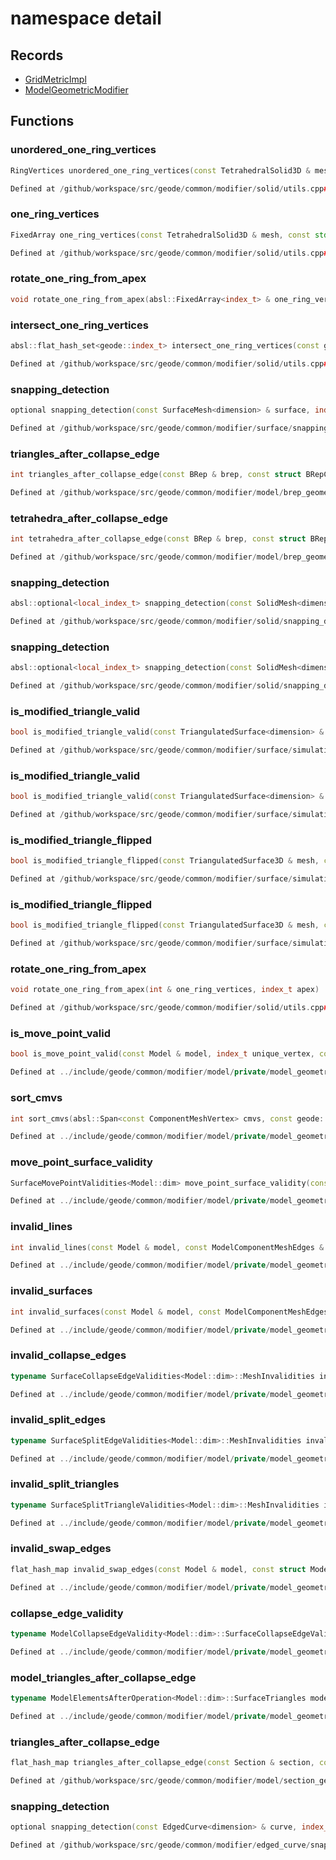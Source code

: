 # namespace detail



## Records

* [GridMetricImpl](GridMetricImpl.md)
* [ModelGeometricModifier](ModelGeometricModifier.md)


## Functions

### unordered_one_ring_vertices

```cpp
RingVertices unordered_one_ring_vertices(const TetrahedralSolid3D & mesh, const std::array<index_t, 2> & edge_vertices, const PolyhedraAroundEdge & polyhedra)
```

```cpp
Defined at /github/workspace/src/geode/common/modifier/solid/utils.cpp#95
```

### one_ring_vertices

```cpp
FixedArray one_ring_vertices(const TetrahedralSolid3D & mesh, const std::array<index_t, 2> & edge_vertices, const PolyhedraAroundEdge & polyhedra)
```

```cpp
Defined at /github/workspace/src/geode/common/modifier/solid/utils.cpp#118
```

### rotate_one_ring_from_apex

```cpp
void rotate_one_ring_from_apex(absl::FixedArray<index_t> & one_ring_vertices, index_t apex)
```

### intersect_one_ring_vertices

```cpp
absl::flat_hash_set<geode::index_t> intersect_one_ring_vertices(const geode::TetrahedralSolid3D & mesh, const geode::PolyhedraAroundVertex & pav0, const geode::PolyhedraAroundVertex & pav1)
```

```cpp
Defined at /github/workspace/src/geode/common/modifier/solid/utils.cpp#229
```

### snapping_detection

```cpp
optional snapping_detection(const SurfaceMesh<dimension> & surface, index_t polygon, const Point<dimension> & point)
```

```cpp
Defined at /github/workspace/src/geode/common/modifier/surface/snapping_detection.cpp#17
```

### triangles_after_collapse_edge

```cpp
int triangles_after_collapse_edge(const BRep & brep, const struct BRepComponentMeshEdges::SurfaceEdges & surface_edges, const Point3D & point)
```

```cpp
Defined at /github/workspace/src/geode/common/modifier/model/brep_geometric_modifier_simulation.cpp#973
```

### tetrahedra_after_collapse_edge

```cpp
int tetrahedra_after_collapse_edge(const BRep & brep, const struct BRepComponentMeshEdges::BlockEdges & block_edges, const Point3D & point)
```

```cpp
Defined at /github/workspace/src/geode/common/modifier/model/brep_geometric_modifier_simulation.cpp#982
```

### snapping_detection

```cpp
absl::optional<local_index_t> snapping_detection(const SolidMesh<dimension> & solid, index_t polyhedron, const Point<dimension> & point)
```

```cpp
Defined at /github/workspace/src/geode/common/modifier/solid/snapping_detection.cpp#17
```

### snapping_detection

```cpp
absl::optional<local_index_t> snapping_detection(const SolidMesh<dimension> & solid, const PolyhedronFacet & facet, const Point<dimension> & point)
```

```cpp
Defined at /github/workspace/src/geode/common/modifier/solid/snapping_detection.cpp#37
```

### is_modified_triangle_valid

```cpp
bool is_modified_triangle_valid(const TriangulatedSurface<dimension> & mesh, const Triangle<dimension> & modified_triangle, index_t old_triangle_id)
```

```cpp
Defined at /github/workspace/src/geode/common/modifier/surface/simulation_helpers.cpp#139
```

### is_modified_triangle_valid

```cpp
bool is_modified_triangle_valid(const TriangulatedSurface<dimension> & mesh, const Triangle<dimension> & modified_triangle, const PolygonEdge & old_edge)
```

```cpp
Defined at /github/workspace/src/geode/common/modifier/surface/simulation_helpers.cpp#149
```

### is_modified_triangle_flipped

```cpp
bool is_modified_triangle_flipped(const TriangulatedSurface3D & mesh, const Triangle3D & modified_triangle, index_t old_triangle_id)
```

```cpp
Defined at /github/workspace/src/geode/common/modifier/surface/simulation_helpers.cpp#158
```

### is_modified_triangle_flipped

```cpp
bool is_modified_triangle_flipped(const TriangulatedSurface3D & mesh, const Triangle3D & modified_triangle, const PolygonEdge & old_edge)
```

```cpp
Defined at /github/workspace/src/geode/common/modifier/surface/simulation_helpers.cpp#166
```

### rotate_one_ring_from_apex

```cpp
void rotate_one_ring_from_apex(int & one_ring_vertices, index_t apex)
```

```cpp
Defined at /github/workspace/src/geode/common/modifier/solid/utils.cpp#222
```

### is_move_point_valid

```cpp
bool is_move_point_valid(const Model & model, index_t unique_vertex, const Point<Model::dim> & point)
```

```cpp
Defined at ../include/geode/common/modifier/model/private/model_geometric_modifier_simulation.h#30
```

### sort_cmvs

```cpp
int sort_cmvs(absl::Span<const ComponentMeshVertex> cmvs, const geode::ComponentType & type)
```

```cpp
Defined at ../include/geode/common/modifier/model/private/model_geometric_modifier_simulation.h#54
```

### move_point_surface_validity

```cpp
SurfaceMovePointValidities<Model::dim> move_point_surface_validity(const Model & model, index_t unique_vertex, const Point<Model::dim> & point)
```

```cpp
Defined at ../include/geode/common/modifier/model/private/model_geometric_modifier_simulation.h#70
```

### invalid_lines

```cpp
int invalid_lines(const Model & model, const ModelComponentMeshEdges & edges)
```

```cpp
Defined at ../include/geode/common/modifier/model/private/model_geometric_modifier_simulation.h#99
```

### invalid_surfaces

```cpp
int invalid_surfaces(const Model & model, const ModelComponentMeshEdges & edges)
```

```cpp
Defined at ../include/geode/common/modifier/model/private/model_geometric_modifier_simulation.h#133
```

### invalid_collapse_edges

```cpp
typename SurfaceCollapseEdgeValidities<Model::dim>::MeshInvalidities invalid_collapse_edges(const Model & model, const struct ModelComponentMeshEdges::SurfaceEdges & surface_edges, const Point<Model::dim> & point)
```

```cpp
Defined at ../include/geode/common/modifier/model/private/model_geometric_modifier_simulation.h#304
```

### invalid_split_edges

```cpp
typename SurfaceSplitEdgeValidities<Model::dim>::MeshInvalidities invalid_split_edges(const Model & model, const struct ModelComponentMeshEdges::SurfaceEdges & surface_edges, const Point<Model::dim> & point)
```

```cpp
Defined at ../include/geode/common/modifier/model/private/model_geometric_modifier_simulation.h#331
```

### invalid_split_triangles

```cpp
typename SurfaceSplitTriangleValidities<Model::dim>::MeshInvalidities invalid_split_triangles(const Model & model, const int & surface_polygons, const Point<Model::dim> & point)
```

```cpp
Defined at ../include/geode/common/modifier/model/private/model_geometric_modifier_simulation.h#358
```

### invalid_swap_edges

```cpp
flat_hash_map invalid_swap_edges(const Model & model, const struct ModelComponentMeshEdges::SurfaceEdges & surface_edges)
```

```cpp
Defined at ../include/geode/common/modifier/model/private/model_geometric_modifier_simulation.h#387
```

### collapse_edge_validity

```cpp
typename ModelCollapseEdgeValidity<Model::dim>::SurfaceCollapseEdgeValidities collapse_edge_validity(const Model & model, const struct ModelComponentMeshEdges::SurfaceEdges & surface_edges, const Point<Model::dim> & point)
```

```cpp
Defined at ../include/geode/common/modifier/model/private/model_geometric_modifier_simulation.h#410
```

### model_triangles_after_collapse_edge

```cpp
typename ModelElementsAfterOperation<Model::dim>::SurfaceTriangles model_triangles_after_collapse_edge(const Model & model, const struct ModelComponentMeshEdges::SurfaceEdges & surface_edges, const Point<Model::dim> & point)
```

```cpp
Defined at ../include/geode/common/modifier/model/private/model_geometric_modifier_simulation.h#439
```

### triangles_after_collapse_edge

```cpp
flat_hash_map triangles_after_collapse_edge(const Section & section, const struct SectionComponentMeshEdges::SurfaceEdges & surface_edges, const Point2D & point)
```

```cpp
Defined at /github/workspace/src/geode/common/modifier/model/section_geometric_modifier_simulation.cpp#138
```

### snapping_detection

```cpp
optional snapping_detection(const EdgedCurve<dimension> & curve, index_t edge, const Point<dimension> & point)
```

```cpp
Defined at /github/workspace/src/geode/common/modifier/edged_curve/snapping_detection.cpp#17
```



